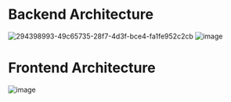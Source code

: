 # Backend Architecture
![294398993-49c65735-28f7-4d3f-bce4-fa1fe952c2cb](https://github.com/alexcheuk/merge-freeze-app/assets/1242663/33c59011-b2ed-45b9-b025-f244fe7035af)
![image](https://github.com/alexcheuk/merge-freeze-app/assets/1242663/8aa323ca-9f6e-4b2e-964f-c91f44ae408f)

# Frontend Architecture
![image](https://github.com/alexcheuk/merge-freeze-app/assets/1242663/3e5848a6-1953-4611-ad96-cd79180870ec)

